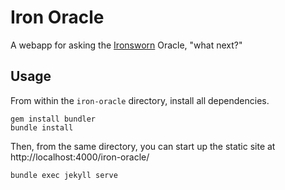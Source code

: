 # Iron Oracle

A webapp for asking the [Ironsworn][1] Oracle, "what next?"

## Usage

From within the `iron-oracle` directory, install all dependencies.

```
gem install bundler
bundle install
```

Then, from the same directory, you can start up the static site at http://localhost:4000/iron-oracle/

```
bundle exec jekyll serve
```

[1]: https://www.ironswornrpg.com
